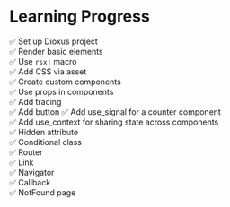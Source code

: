 # Learning Progress

✅ Set up Dioxus project\
✅ Render basic elements\
✅ Use `rsx!` macro\
✅ Add CSS via asset\
✅ Create custom components\
✅ Use props in components\
✅ Add tracing\
✅ Add button
✅ Add use_signal for a counter component\
✅ Add use_context for sharing state across components\
✅ Hidden attribute\
✅ Conditional class\
✅ Router\
✅ Link\
✅ Navigator\
✅ Callback\
✅ NotFound page
